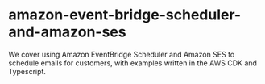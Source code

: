# amazon-event-bridge-scheduler-and-amazon-ses
We cover using Amazon EventBridge Scheduler and Amazon SES to schedule emails for customers, with examples written in the AWS CDK and Typescript.
